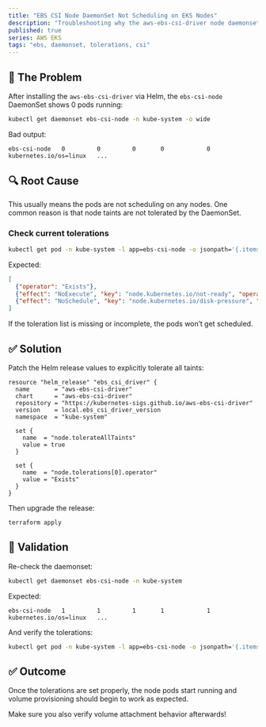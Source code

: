 ```yaml
---
title: "EBS CSI Node DaemonSet Not Scheduling on EKS Nodes"
description: "Troubleshooting why the aws-ebs-csi-driver node daemonset doesn't start on EKS nodes and how to fix it."
published: true
series: AWS EKS
tags: "ebs, daemonset, tolerations, csi"
---
```


## 🚨 The Problem

After installing the `aws-ebs-csi-driver` via Helm, the `ebs-csi-node` DaemonSet shows 0 pods running:

```bash
kubectl get daemonset ebs-csi-node -n kube-system -o wide
```

Bad output:

```plaintext
ebs-csi-node   0         0         0       0            0           kubernetes.io/os=linux   ...
```

## 🔍 Root Cause

This usually means the pods are not scheduling on any nodes. One common reason is that node taints are not tolerated by the DaemonSet.

### Check current tolerations

```bash
kubectl get pod -n kube-system -l app=ebs-csi-node -o jsonpath='{.items[0].spec.tolerations}' | jq
```

Expected:

```json
[
  {"operator": "Exists"},
  {"effect": "NoExecute", "key": "node.kubernetes.io/not-ready", "operator": "Exists"},
  {"effect": "NoSchedule", "key": "node.kubernetes.io/disk-pressure", "operator": "Exists"}
]
```

If the toleration list is missing or incomplete, the pods won’t get scheduled.

## ✅ Solution

Patch the Helm release values to explicitly tolerate all taints:

```hcl
resource "helm_release" "ebs_csi_driver" {
  name       = "aws-ebs-csi-driver"
  chart      = "aws-ebs-csi-driver"
  repository = "https://kubernetes-sigs.github.io/aws-ebs-csi-driver"
  version    = local.ebs_csi_driver_version
  namespace  = "kube-system"

  set {
    name  = "node.tolerateAllTaints"
    value = true
  }

  set {
    name  = "node.tolerations[0].operator"
    value = "Exists"
  }
}
```

Then upgrade the release:

```bash
terraform apply
```

## 🔎 Validation

Re-check the daemonset:

```bash
kubectl get daemonset ebs-csi-node -n kube-system
```

Expected:

```plaintext
ebs-csi-node   1         1         1       1            1           kubernetes.io/os=linux   ...
```

And verify the tolerations:

```bash
kubectl get pod -n kube-system -l app=ebs-csi-node -o jsonpath='{.items[0].spec.tolerations}' | jq
```

## ✅ Outcome

Once the tolerations are set properly, the node pods start running and volume provisioning should begin to work as expected.

Make sure you also verify volume attachment behavior afterwards!
